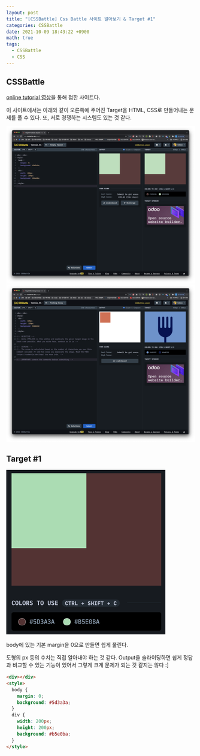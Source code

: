 ```yaml
---
layout: post
title: "[CSSBattle] Css Battle 사이트 알아보기 & Target #1"
categories: CSSBattle
date: 2021-10-09 18:43:22 +0900
math: true
tags:
  - CSSBattle
  - CSS
---
```


## CSSBattle

[online tutorial 영상](https://www.youtube.com/watch?v=kFkYwpKedts)을 통해 접한 사이트다.

이 사이트에서는 아래와 같이 오른쪽에 주어진 Target을 HTML, CSS로 만들어내는 문제를 풀 수 있다. 또, 서로 경쟁하는 시스템도 있는 것 같다.

![예시 1](/assets/img/posts/2021-10-09/css-battle-01/1.png)
![예시 2](/assets/img/posts/2021-10-09/css-battle-01/2.png)


## Target #1

![문제](/assets/img/posts/2021-10-09/css-battle-01/3.png)

body에 있는 기본 margin을 0으로 만들면 쉽게 풀린다. 

도형의 px 등의 수치는 직접 알아내야 하는 것 같다.
Output을 슬라이딩하면 쉽게 정답과 비교할 수 있는 기능이 있어서 그렇게 크게 문제가 되는 것 같지는 않다 :]

```html
<div></div>
<style>
  body {
    margin: 0;
    background: #5d3a3a;
  }
  div {
    width: 200px;
    height: 200px;
    background: #b5e0ba;
  }
</style>
```